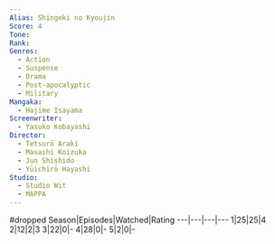 ```yaml
---
Alias: Shingeki no Kyoujin
Score: 4
Tone: 
Rank:
Genres:
  - Action
  - Suspense
  - Drama
  - Post-apocalyptic
  - Military
Mangaka:
  - Hajime Isayama
Screenwriter:
  - Yasuko Kobayashi
Director:
  - Tetsurō Araki
  - Masashi Koizuka
  - Jun Shishido
  - Yūichirō Hayashi
Studio:
  - Studio Wit
  - MAPPA
---
```

#dropped
Season|Episodes|Watched|Rating
---|---|---|---
1|25|25|4
2|12|2|3
3|22|0|-
4|28|0|-
5|2|0|-